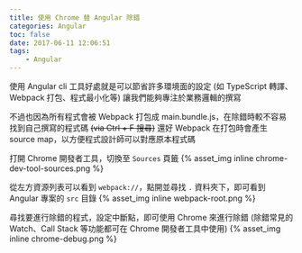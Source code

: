 ```yaml
---
title: 使用 Chrome 替 Angular 除錯
categories: Angular
toc: false
date: 2017-06-11 12:06:51
tags:
    - Angular
---
```

使用 Angular cli 工具好處就是可以節省許多環境面的設定 (如 TypeScript 轉譯、Webpack 打包、程式最小化等)
讓我們能夠專注於業務邏輯的撰寫  

不過也因為所有程式會被 Webpack 打包成 main.bundle.js，在除錯時較不容易找到自己撰寫的程式碼 ~~(via Ctrl + F 搜尋)~~
還好 Webpack 在打包時會產生 source map，以方便程式設計師可以對應原本程式碼  

<!--more-->

打開 Chrome 開發者工具，切換至 `Sources` 頁籤 {% asset_img inline chrome-dev-tool-sources.png %}

從左方資源列表可以看到 `webpack://`，點開並尋找 `.` 資料夾下，即可看到 Angular 專案的 `src` 目錄 {% asset_img inline webpack-root.png %}

尋找要進行除錯的程式，設定中斷點，即可使用 Chrome 來進行除錯
(除錯常見的 Watch、Call Stack 等功能都可在 Chrome 開發者工具中使用)
{% asset_img inline chrome-debug.png %}
